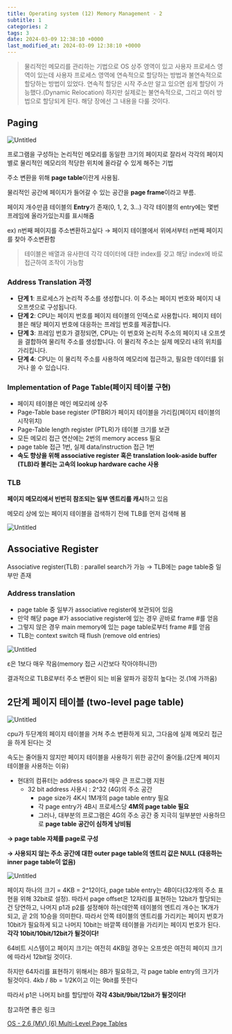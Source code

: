 ```yaml
---
title: Operating system (12) Memory Management - 2
subtitle: 1
categories: 2
tags: 3
date: 2024-03-09 12:38:10 +0000
last_modified_at: 2024-03-09 12:38:10 +0000
---
```



> 물리적인 메모리를 관리하는 기법으로 OS 상주 영역이 있고 사용자 프로세스 영역이 있는데 사용자 프로세스 영역에 연속적으로 할당하는 방법과 불연속적으로 할당하는 방법이 있었다. 연속적 할당은 시작 주소만 알고 있으면 쉽게 할당이 가능했다.(Dynamic Relocation)
하지만 실제로는 불연속적으로, 그리고 여러 방법으로 할당되게 된다. 해당 장에선 그 내용을 다룰 것이다.
> 

## Paging

![Untitled](/assets/images/2024-03-09-Operating-system-12-Memory-Management--2/Untitled.png)

프로그램을 구성하는 논리적인 메모리를 동일한 크기의 페이지로 잘라서 각각의 페이지별로 물리적인 메모리의 적당한 위치에 올라갈 수 있게 해주는 기법

주소 변환을 위해 **page table**이란게 사용됨.

물리적인 공간에 페이지가 들어갈 수 있는 공간을 **page frame**이라고 부름.

페이지 개수만큼 테이블의 **Entry**가 존재(0, 1, 2, 3…) 각각 테이블의 entry에는 몇번 프레임에 올라가있는지를 표시해줌

ex) n번째 페이지를 주소변환하고싶다 → 페이지 테이블에서 위에서부터 n번째 페이지를 찾아 주소변환함

> 테이블은 배열과 유사한데 각각 데이터에 대한 index를 갖고 해당 index에 바로 접근하여 조작이 가능함
> 

### Address Translation 과정

- **단계 1**: 프로세스가 논리적 주소를 생성합니다. 이 주소는 페이지 번호와 페이지 내 오프셋으로 구성됩니다.
- **단계 2**: CPU는 페이지 번호를 페이지 테이블의 인덱스로 사용합니다. 페이지 테이블은 해당 페이지 번호에 대응하는 프레임 번호를 제공합니다.
- **단계 3**: 프레임 번호가 결정되면, CPU는 이 번호와 논리적 주소의 페이지 내 오프셋을 결합하여 물리적 주소를 생성합니다. 이 물리적 주소는 실제 메모리 내의 위치를 가리킵니다.
- **단계 4**: CPU는 이 물리적 주소를 사용하여 메모리에 접근하고, 필요한 데이터를 읽거나 쓸 수 있습니다.

### Implementation of Page Table(페이지 테이블 구현)

- 페이지 테이블은 메인 메모리에 상주
- Page-Table base register (PTBR)가 페이지 테이블을 가리킴(페이지 테이블의 시작위치)
- Page-Table length register (PTLR)가 테이블 크기를 보관
- 모든 메모리 접근 연산에는 2번의 memory access 필요
- page table 접근 1번, 실제 data/instruction 접근 1번
- **속도 향상을 위해 associative register 혹은 translation look-aside buffer (TLB)라 불리는 고속의 lookup hardware cache 사용**

### TLB

**페이지 메모리에서 빈번히 참조되는 일부 엔트리를 캐시**하고 있음

메모리 상에 있는 페이지 테이블을 검색하기 전에 TLB를 먼저 검색해 봄

![Untitled](/assets/images/2024-03-09-Operating-system-12-Memory-Management--2/Untitled%201.png)

## Associative Register

Associative register(TLB) : parallel search가 가능 → TLB에는 page table중 일부만 존재

### Address translation

- page table 중 일부가 associative register에 보관되어 있음
- 만약 해당 page #가 associative register에 있는 경우 곧바로 frame #를 얻음
- 그렇지 않은 경우 main memory에 있는 page table로부터 frame #를 얻음
- TLB는 context switch 때 flush (remove old entries)

![Untitled](/assets/images/2024-03-09-Operating-system-12-Memory-Management--2/Untitled%202.png)

ε은 1보다 매우 작음(memory 접근 시간보다 작아야하니깐)

결과적으로 TLB로부터 주소 변환이 되는 비율 알파가 굉장히 높다는 것.(1에 가까움) 

## 2단계 페이지 테이블 (two-level page table)

![Untitled](/assets/images/2024-03-09-Operating-system-12-Memory-Management--2/Untitled%203.png)

cpu가 두단계의 페이지 테이블을 거쳐 주소 변환하게 되고, 그다음에 실제 메모리 접근을 하게 된다는 것

속도는 줄어들지 않지만 페이지 테이블을 사용하기 위한 공간이 줄어듦.(2단계 페이지 테이블을 사용하는 이유)

- 현대의 컴퓨터는 address space가 매우 큰 프로그램 지원
    - 32 bit address 사용시 : 2^32 (4G)의 주소 공간
        - page size가 4K시 1M개의 page table entry 필요
        - 각 page entry가 4B시 프로세스당 **4M의 page table 필요**
        - 그러나, 대부분의 프로그램은 4G의 주소 공간 중 지극히 일부분만 사용하므로 **page table 공간이 심하게 낭비됨**

**→ page table 자체를 page로 구성**

**→ 사용되지 않는 주소 공간에 대한 outer page table의 엔트리 값은 NULL (대응하는 inner page table이 없음)**

![Untitled](/assets/images/2024-03-09-Operating-system-12-Memory-Management--2/Untitled%204.png)

페이지 하나의 크기 = 4KB = 2^12이다, page table entry는 4B이다(32개의 주소 표현을 위해 32bit로 설정). 따라서 page offset은 12자리를 표현하는 12bit가 할당되는건 당연하고, 나머지 p1과 p2를 설정해야 하는데안쪽 테이블의 엔트리 개수는 1K개가 되고, 곧 2의 10승을 의미한다. 따라서 안쪽 테이블의 엔트리를 가리키는 페이지 번호가 10bit가 필요하게 되고 나머지 10bit는 바깥쪽 테이블을 가리키는 페이지 번호가 된다. **각각 10bit/10bit/12bit가 될것이다!**

64비트 시스템이고 페이지 크기는 여전히 4KB일 경우는 오프셋은 여전히 페이지 크기에 따라서 12bit일 것이다. 

하지만 64자리를 표현하기 위해서는 8B가 필요하고, 각 page table entry의 크기가 될것이다. 4kb / 8b = 1/2K이고 이는 9bit를 뜻한다

따라서 p1은 나머지 bit를 할당받아 **각각 43bit/9bit/12bit가 될것이다!**

참고하면 좋은 링크

[OS - 2.6 (MV) (6) Multi-Level Page Tables](https://velog.io/@junttang/OS-2.6-MV-6-Multi-Level-Page-Tables)
